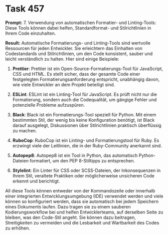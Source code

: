 # Task 457

**Prompt:** 7. Verwendung von automatischen Formatier- und Linting-Tools: Diese Tools können dabei helfen, Standardformat- und Stilrichtlinien in Ihrem Code einzuhalten.

**Result:**
Automatische Formatierungs- und Linting-Tools sind wertvolle Ressourcen für jeden Entwickler. Sie erleichtern das Einhalten von Codestandards und Stilrichtlinien, um den Code konsistent, sauber und leicht verständlich zu halten. Hier sind einige Beispiele:

1. **Prettier**: Prettier ist ein Open-Source-Formatierungs-Tool für JavaScript, CSS und HTML. Es stellt sicher, dass der gesamte Code einer festgelegten Formatierungsanforderung entspricht, unabhängig davon, wie viele Entwickler an dem Projekt beteiligt sind.

2. **ESLint**: ESLint ist ein Linting-Tool für JavaScript. Es prüft nicht nur die Formatierung, sondern auch die Codequalität, um gängige Fehler und potenzielle Probleme aufzuspüren.

3. **Black**: Black ist ein Formatierungs-Tool speziell für Python. Mit einem bestimmten Stil, der wenig bis keine Konfiguration benötigt, ist Black darauf ausgelegt, Diskussionen über Stilrichtlinien praktisch überflüssig zu machen.

4. **RuboCop**: RuboCop ist ein Linting- und Formatierungstool für Ruby. Es erzwingt viele der Leitlinien, die in der Ruby-Community anerkannt sind.

5. **Autopep8**: Autopep8 ist ein Tool in Python, das automatisch Python-Dateien formatiert, um den PEP 8-Stiltipps zu entsprechen.

6. **Stylelint**: Ein Linter für CSS oder SCSS-Dateien, der Inkonsequenzen in Ihrem Stil, veraltete Praktiken oder möglicherweise unsicheren Code erkennt und berichtigt.

All diese Tools können entweder von der Kommandozeile oder innerhalb einer integrierten Entwicklungsumgebung (IDE) verwendet werden und viele können so konfiguriert werden, dass sie automatisch bei jedem Speichern eines Dokuments laufen. Dazu tragen sie zu einem sauberen Kodierungsworkflow bei und helfen Entwicklerteams, auf derselben Seite zu bleiben, was den Code-Stil angeht. Sie können dazu beitragen, Streitigkeiten zu vermeiden und die Lesbarkeit und Wartbarkeit des Codes zu erhöhen.
